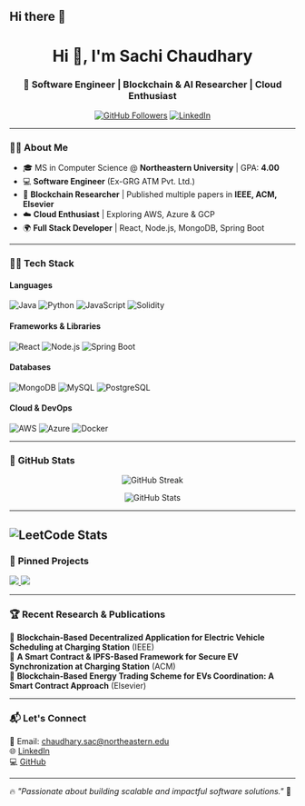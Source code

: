 ## Hi there 👋
<h1 align="center">Hi 👋, I'm Sachi Chaudhary</h1>
<h3 align="center">🚀 Software Engineer | Blockchain & AI Researcher | Cloud Enthusiast</h3>

<p align="center">
  <a href="https://github.com/SachiChaudhary"><img src="https://img.shields.io/github/followers/SachiChaudhary?label=Follow&style=social" alt="GitHub Followers"></a>
  <a href="https://linkedin.com/in/contactsachichaudhary"><img src="https://img.shields.io/badge/LinkedIn-Connect-blue?style=social&logo=linkedin" alt="LinkedIn"></a>
</p>

---

### 👩‍🎓 **About Me**
- 🎓 MS in Computer Science @ **Northeastern University** | GPA: **4.00**
- 💻 **Software Engineer** (Ex-GRG ATM Pvt. Ltd.)
- 🔗 **Blockchain Researcher** | Published multiple papers in **IEEE, ACM, Elsevier**
- ☁️ **Cloud Enthusiast** | Exploring AWS, Azure & GCP
- 🌍 **Full Stack Developer** | React, Node.js, MongoDB, Spring Boot

---

### 🧑‍💻 **Tech Stack**
#### **Languages**
![Java](https://img.shields.io/badge/Java-%23ED8B00.svg?style=for-the-badge&logo=openjdk&logoColor=white)
![Python](https://img.shields.io/badge/Python-3776AB?style=for-the-badge&logo=python&logoColor=white)
![JavaScript](https://img.shields.io/badge/JavaScript-%23F7DF1E.svg?style=for-the-badge&logo=javascript&logoColor=black)
![Solidity](https://img.shields.io/badge/Solidity-%23363636.svg?style=for-the-badge&logo=solidity&logoColor=white)

#### **Frameworks & Libraries**
![React](https://img.shields.io/badge/React-%2361DAFB.svg?style=for-the-badge&logo=react&logoColor=black)
![Node.js](https://img.shields.io/badge/Node.js-339933?style=for-the-badge&logo=nodedotjs&logoColor=white)
![Spring Boot](https://img.shields.io/badge/Spring%20Boot-6DB33F?style=for-the-badge&logo=springboot&logoColor=white)

#### **Databases**
![MongoDB](https://img.shields.io/badge/MongoDB-4EA94B?style=for-the-badge&logo=mongodb&logoColor=white)
![MySQL](https://img.shields.io/badge/MySQL-4479A1?style=for-the-badge&logo=mysql&logoColor=white)
![PostgreSQL](https://img.shields.io/badge/PostgreSQL-316192?style=for-the-badge&logo=postgresql&logoColor=white)

#### **Cloud & DevOps**
![AWS](https://img.shields.io/badge/AWS-%23FF9900.svg?style=for-the-badge&logo=amazonaws&logoColor=white)
![Azure](https://img.shields.io/badge/Microsoft%20Azure-0078D4?style=for-the-badge&logo=microsoftazure&logoColor=white)
![Docker](https://img.shields.io/badge/Docker-2496ED?style=for-the-badge&logo=docker&logoColor=white)

---

### 🚀 **GitHub Stats**
<p align="center">
  <img src="https://github-readme-streak-stats.herokuapp.com/?user=SachiChaudhary&theme=radical" alt="GitHub Streak"/>
</p>

<p align="center">
  <img src="https://github-readme-stats.vercel.app/api?username=SachiChaudhary&show_icons=true&theme=radical" alt="GitHub Stats" />
</p>

---
![LeetCode Stats](https://leetcard.jacoblin.cool/your-leetcode-username?theme=dark&font=ABeeZee)
---

### 📌 **Pinned Projects**
<a href="https://github.com/SachiChaudhary/Kanbas-LMS">
  <img src="https://github-readme-stats.vercel.app/api/pin/?username=SachiChaudhary&repo=Kanbas-LMS&theme=radical" />
</a>
<a href="https://github.com/SachiChaudhary/EV-Scheduling-DApp">
  <img src="https://github-readme-stats.vercel.app/api/pin/?username=SachiChaudhary&repo=EV-Scheduling-DApp&theme=radical" />
</a>

---

### 🏆 **Recent Research & Publications**
📄 **Blockchain-Based Decentralized Application for Electric Vehicle Scheduling at Charging Station** (IEEE)  
📄 **A Smart Contract & IPFS-Based Framework for Secure EV Synchronization at Charging Station** (ACM)  
📄 **Blockchain-Based Energy Trading Scheme for EVs Coordination: A Smart Contract Approach** (Elsevier)  

---

### 📬 **Let's Connect**
📧 Email: chaudhary.sac@northeastern.edu  
🌐 [LinkedIn](https://linkedin.com/in/contactsachichaudhary)  
💻 [GitHub](https://github.com/SachiChaudhary)  

---

🔥 *"Passionate about building scalable and impactful software solutions."* 🚀

